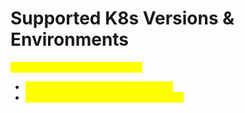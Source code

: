# Supported K8s Versions & Environments

<mark style="color:yellow;">Need support statement here re</mark>

* <mark style="color:yellow;">Anything that is PromQL compliant?</mark>
* <mark style="color:yellow;">AKS, ECS, EKS, GKE, Rancher, other??</mark>&#x20;
